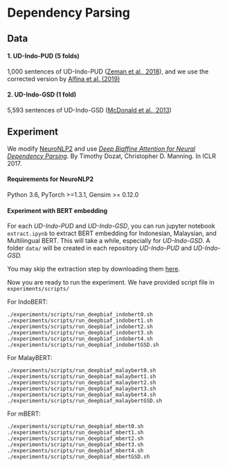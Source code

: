 # Dependency Parsing

## Data

#### 1. UD-Indo-PUD (5 folds)
1,000 sentences of UD-Indo-PUD ([Zeman et al., 2018](https://www.aclweb.org/anthology/K17-3001/)), and we use the corrected version by  [Alfina et al. (2019)](https://github.com/ialfina/revised-id-pud)
#### 2. UD-Indo-GSD (1 fold)
5,593 sentences of UD-Indo-GSD ([McDonald et al., 2013](https://www.aclweb.org/anthology/P13-2017/))

## Experiment

We modify [NeuroNLP2](https://github.com/XuezheMax/NeuroNLP2) and use [_Deep Biaffine Attention for Neural Dependency Parsing_](https://arxiv.org/abs/1611.01734). By Timothy Dozat, Christopher D. Manning. In ICLR 2017.

#### Requirements for NeuroNLP2

Python 3.6, PyTorch >=1.3.1, Gensim >= 0.12.0

#### Experiment with BERT embedding

For each *UD-Indo-PUD* and *UD-Indo-GSD*, you can run jupyter notebook `extract.ipynb` to extract BERT embedding for Indonesian, Malaysian, and Multilingual BERT.
This will take a while, especially for *UD-Indo-GSD*. A folder `data/` will be created in each repository *UD-Indo-PUD* and *UD-Indo-GSD.*

You may skip the extraction step by downloading them [here](https://drive.google.com/drive/folders/1dG2nxtvxRbzKLsFTSvwlxrZBvK71mtti?usp=sharing).

Now you are ready to run the experiment. We have provided script file in `experiments/scripts/`

For IndoBERT:
```
./experiments/scripts/run_deepbiaf_indobert0.sh
./experiments/scripts/run_deepbiaf_indobert1.sh
./experiments/scripts/run_deepbiaf_indobert2.sh
./experiments/scripts/run_deepbiaf_indobert3.sh
./experiments/scripts/run_deepbiaf_indobert4.sh
./experiments/scripts/run_deepbiaf_indobertGSD.sh
```
For MalayBERT:
```
./experiments/scripts/run_deepbiaf_malaybert0.sh
./experiments/scripts/run_deepbiaf_malaybert1.sh
./experiments/scripts/run_deepbiaf_malaybert2.sh
./experiments/scripts/run_deepbiaf_malaybert3.sh
./experiments/scripts/run_deepbiaf_malaybert4.sh
./experiments/scripts/run_deepbiaf_malaybertGSD.sh
```
For mBERT:
```
./experiments/scripts/run_deepbiaf_mbert0.sh
./experiments/scripts/run_deepbiaf_mbert1.sh
./experiments/scripts/run_deepbiaf_mbert2.sh
./experiments/scripts/run_deepbiaf_mbert3.sh
./experiments/scripts/run_deepbiaf_mbert4.sh
./experiments/scripts/run_deepbiaf_mbertGSD.sh
```
